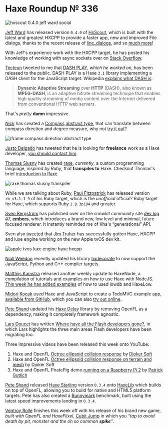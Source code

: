 [_template]: ../templates/roundup.html
[date]: / "2015-09-19 16:04:00"
[modified]: / "2015-09-20 15:35:00"
[published]: / "2015-09-20 16:00:00"
[“”]: a ""
# Haxe Roundup № 336

![hxscout 0.4.0 jeff ward social](/img/336/hxscout0.4.0.png "HxScout version 0.4.0 is live!")

[Jeff Ward][tw1] has released version `0.4.0` of [HxScout][l1], which is built with
the latest and greatest HXCPP to provide a faster app, new and improved File
dialogs, thanks to the recent release of [linc_dialogs][l2], and so 
[much more][l3]!

With Jeff's experience work with the HXCPP target, he has posted his knowledge of
working with async sockets over on [Stack Overflow][l4].

[Tecteun][tw2] tweeted to me that [DASH PLAY][l5], _which he worked on_, has been
released to the public. DASH PLAY is a Haxe `3.1` library implementing a DASH
client for the JavaScript target. Wikipedia [explains what DASH is][l6]:
	
> **Dynamic Adaptive Streaming** over **HTTP** (DASH), also known as **MPEG-DASH**, 
is an adaptive bitrate streaming technique that enables high quality streaming
of media content over the Internet delivered from conventional HTTP web servers.

That's _pretty_ **damn** impressive.

[Nick][tw3] has created a [Compass][l8] [abstract type][l7], that can translate
between compass direction and degree measure, why not [try it out][l9]?

![iframe compass direction abstract type](http://try.thx-lib.org/embed/846e4)

[Justo Delgado][tw14] has tweeted that he is looking for **freelance** work
as a Haxe developer, [you should contact him][l27].
	
[Thomas Slusny][tw4] has created [raxe][l10], _currently_, a custom programming
language, _inspired by Ruby_, that **transpiles to** Haxe. Checkout Thomas's 
brief [introduction to Raxe][l11]

![raxe thomas slusny transpiler](/img/336/raxe.png "Example of Raxe, an alternative syntax for Haxe.")

While we are talking about Ruby, [Paul Fitzpatrick][gh1] has released version
`rb_v3.1.1_9` of his Ruby target, which is the _unofficial_ official? Ruby 
target for Haxe, which supports Ruby `1.9.3p194` and greater.

[Sven Bergström][tw5] has published over on the snõwkit community site
[dev log #7, **embers**][l12], which introduces a brand new, low level and minimal,
future focused renderer. It instantly reminded me of Kha's “generational” API.

Sven also [tweeted][l13] that [Jim Truher][tw6] has successfully gotten Haxe, HXCPP
and luxe engine working on the new Apple tvOS dev kit.

![apple tvos luxe engine haxe hxcpp](/img/336/haxe_apple_tvos.jpg "Haxe & luxe engine running on Apple tvOS developers kit.")

[Niall Weedon][tw7] recently updated his library [hxdecorate][l14] to now support 
the JavaScript, Python and C++ compiler targets.

[Matthijs Kamstra][tw8] released another weekly update to HaxeNode, a
compilation of tutorials and examples on how to use Haxe with NodeJS. [This week
he has added examples][l15] of how to used lowdb and HaxeLow.

[Midori Kocak][tw14] used Haxe and JavaScript to create a TodoMVC example app, 
[available from GitHub][l16], which you can also [try out online][l17]. 

[Pete Shand][tw12] updated his [Haxe Delay][l18] library by removing OpenFL
as a dependency, making it completely framework agnostic.

[Lars Doucet][tw9] has written [Where have all the Flash developers gone?][l19],
in which Lars highlights the three main areas Flash developers have been 
migrating too. 

Three impressive videos have been released this week onto YouTube:
	
1. Haxe and OpenFL [Octree ellipsoid collision response][l20] by [Djoker Soft][tw10]
2. Haxe and OpenFL [Octree ellipsoid collision response on terrain and mesh][l21] by Djoker Soft
3. Haxe and OpenFL PiratePig demo [running on a Raspberry Pi 2][l22] by [Patrick Gutlich][tw11]

[Pete Shand][tw12] released [Haxe Starling][l23] version `0.3.4` onto [HaxeLib][l24]
which builds on top of OpenFL, allowing you to build for native and HTML5 
platform targets. Pete has also created a [Bunnymark][l25] benchmark, built using
the latest speed improvements landing in `0.3.4`.

[Ventroy Rolle][tw13] finishes this week off with his release of his brand new 
game, _built with OpenFL and HaxeFlixel_, [Cubit Jump][l26] in which you 
_“tap to avoid death by pit, monster and the oh so common **spike**”_.

[gh1]: https://github.com/paulfitz "@paulfitz"

[tw15]: https://twitter.com/midorikocak "@midorikocak"
[tw14]: https://twitter.com/jdbaudi "@jdbaudi"
[tw13]: https://twitter.com/TroyGotCode "@TroyGotCode"
[tw12]: https://twitter.com/peteshand "@peteshand"
[tw11]: https://twitter.com/gepatto "@gepatto"
[tw10]: https://twitter.com/djokersoft "@djokersoft"
[tw9]: https://twitter.com/larsiusprime "@larsiusprime"
[tw8]: https://twitter.com/MatthijsKamstra "@MatthijsKamstra"
[tw7]: https://twitter.com/niall_weedon "@niall_weedon"
[tw6]: https://twitter.com/jtruher "@jtruher"
[tw5]: https://twitter.com/___discovery "@___discovery"
[tw4]: https://twitter.com/_deathbeam "@_deathbeam"
[tw3]: https://twitter.com/MSGhero16 "@MSGhero16"
[tw2]: https://twitter.com/tecteun "@tecteun"
[tw1]: https://twitter.com/Jeff__Ward "@Jeff__Ward"

[l27]: http://portfolio.mrcdk.com/#contact "Contact Justo Delgado"
[l26]: https://play.google.com/store/apps/details?id=com.bigvgames.game.CubitJump "Cubit Jump on the Google Play Store"
[l25]: http://peteshand.net/downloads/haxe-starling-bunnymark/html5/ "Haxe Starling Bunnymark Benchmark by Pete Shand"
[l24]: http://lib.haxe.org/p/starling/ "Haxe Starling on HaxeLib"
[l23]: http://blog.peteshand.net/starling-for-haxe/ "Starling for Haxe by Pete Shand"
[l22]: https://www.youtube.com/watch?v=1HMr4egGwZI "Haxe and OpenFL running PiratePig on a Raspberry Pi 2 on YouTube"
[l21]: https://www.youtube.com/watch?v=qMcDUzdd9jM "Haxe and OpenFL Octree ellipsoid collision response on Terrain and Mesh on YouTube"
[l20]: https://www.youtube.com/watch?v=64GnofNlD0Q "Haxe and Open Octree ellipsoid collision response on YouTube"
[l19]: http://gamasutra.com/blogs/LarsDoucet/20150915/252693/Where_have_all_the_Flash_developers_gone.php "Where have all the Flash developers gone?"
[l18]: http://blog.peteshand.net/haxe-delay/ "Haxe Delay by Pete Shand"
[l17]: http://mtkocak.github.io/haxe-todomvc/#/active "Haxe TodoMVC live example"
[l16]: https://github.com/mtkocak/haxe-todomvc "Haxe TodoMVC on GitHub"
[l15]: http://matthijskamstra.github.io/haxenode/04haxelow/example.html "How to use HaxeLow with NodeJS"
[l14]: https://github.com/nweedon/hxdecorate "HxDecorate on GitHub"
[l13]: https://twitter.com/snowkitorg/status/645416697546063872 "Haxe supports Apple tvOS"
[l12]: http://snowkit.org/2015/09/14/snowkit-dev-log-7-embers/ "Snowkit dev log #7, Embers"
[l11]: https://nondev.io/New-language/ "Raxe, an alternative language for Haxe"
[l10]: https://github.com/nondev/raxe "Raxe on GitHub"
[l9]: http://try.thx-lib.org/#846e4 "Try out the Compass abstract type on try.thx-lib.org"
[l8]: https://gist.github.com/MSGhero/0fc158f28cb62fd4f7c7 "Compass Abstract Type for Haxe"
[l7]: http://haxe.org/manual/types-abstract.html "What is an Abstract Type? Haxe.org"
[l6]: https://en.wikipedia.org/wiki/Dynamic_Adaptive_Streaming_over_HTTP "DASH on Wikipedia"
[l5]: http://dashplay.nl/case/dash-play "DASH PLAY"
[l4]: http://stackoverflow.com/questions/32590684/how-to-handle-socket-with-haxe-cpp "How to handle sockets with Haxe CPP on Stack Overflow"
[l3]: http://hxscout.com/guide.html "HxScout Documentation"
[l2]: https://github.com/snowkit/linc_dialogs "Linc Dialogs on GitHub"
[l1]: https://www.patreon.com/hxscout?ty=h "Support HxScout on Patreon"